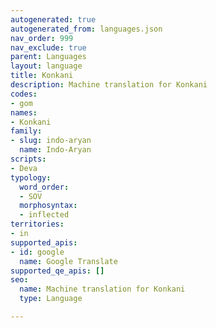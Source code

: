 ```yaml
---
autogenerated: true
autogenerated_from: languages.json
nav_order: 999
nav_exclude: true
parent: Languages
layout: language
title: Konkani
description: Machine translation for Konkani
codes:
- gom
names:
- Konkani
family:
- slug: indo-aryan
  name: Indo-Aryan
scripts:
- Deva
typology:
  word_order:
  - SOV
  morphosyntax:
  - inflected
territories:
- in
supported_apis:
- id: google
  name: Google Translate
supported_qe_apis: []
seo:
  name: Machine translation for Konkani
  type: Language

---
```


